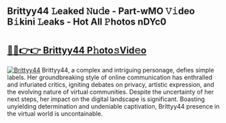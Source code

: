 ## Brittyy44 𝙻eaked 𝙽u𝚍e - Part-wMO 𝚅𝚒deo B𝚒kini 𝙻eaks - Hot All 𝙿hotos nDYc0

# <h2><a href="http://ld2tq1v.urlbe.top/?page=Brittyy44">🔗🔗👉👉 Brittyy44 P𝚑oto𝚜Vid𝚎o</a></h2>

[![Brittyy44](https://i.imgur.com/eBuTRDB.gif)](http://ld2tq1v.urlbe.top/?page=Brittyy44)
Brittyy44, a complex and intriguing personage, defies simple labels. Her groundbreaking style of online communication has enthralled and infuriated critics, igniting debates on privacy, artistic expression, and the evolving nature of virtual communities. Despite the uncertainty of her next steps, her impact on the digital landscape is significant. Boasting unyielding determination and undeniable captivation, Brittyy44 presence in the virtual world is uncontainable.
